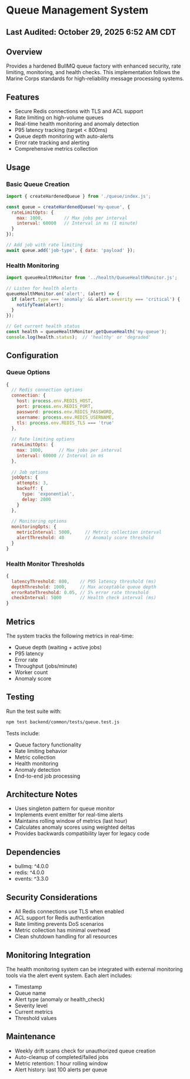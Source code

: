 # Queue Management System

## Last Audited: October 29, 2025 6:52 AM CDT

## Overview
Provides a hardened BullMQ queue factory with enhanced security, rate limiting, monitoring, and health checks. This implementation follows the Marine Corps standards for high-reliability message processing systems.

## Features
- Secure Redis connections with TLS and ACL support
- Rate limiting on high-volume queues
- Real-time health monitoring and anomaly detection
- P95 latency tracking (target < 800ms)
- Queue depth monitoring with auto-alerts
- Error rate tracking and alerting
- Comprehensive metrics collection

## Usage

### Basic Queue Creation
```javascript
import { createHardenedQueue } from './queue/index.js';

const queue = createHardenedQueue('my-queue', {
  rateLimitOpts: {
    max: 1000,        // Max jobs per interval
    interval: 60000   // Interval in ms (1 minute)
  }
});

// Add job with rate limiting
await queue.add('job-type', { data: 'payload' });
```

### Health Monitoring
```javascript
import queueHealthMonitor from '../health/QueueHealthMonitor.js';

// Listen for health alerts
queueHealthMonitor.on('alert', (alert) => {
  if (alert.type === 'anomaly' && alert.severity === 'critical') {
    notifyTeam(alert);
  }
});

// Get current health status
const health = queueHealthMonitor.getQueueHealth('my-queue');
console.log(health.status);  // 'healthy' or 'degraded'
```

## Configuration

### Queue Options
```javascript
{
  // Redis connection options
  connection: {
    host: process.env.REDIS_HOST,
    port: process.env.REDIS_PORT,
    password: process.env.REDIS_PASSWORD,
    username: process.env.REDIS_USERNAME,
    tls: process.env.REDIS_TLS === 'true'
  },
  
  // Rate limiting options
  rateLimitOpts: {
    max: 1000,      // Max jobs per interval
    interval: 60000 // Interval in ms
  },
  
  // Job options
  jobOpts: {
    attempts: 3,
    backoff: {
      type: 'exponential',
      delay: 2000
    }
  },
  
  // Monitoring options
  monitoringOpts: {
    metricInterval: 5000,     // Metric collection interval
    alertThreshold: 40        // Anomaly score threshold
  }
}
```

### Health Monitor Thresholds
```javascript
{
  latencyThreshold: 800,    // P95 latency threshold (ms)
  depthThreshold: 1000,     // Max acceptable queue depth
  errorRateThreshold: 0.05, // 5% error rate threshold
  checkInterval: 5000       // Health check interval (ms)
}
```

## Metrics
The system tracks the following metrics in real-time:
- Queue depth (waiting + active jobs)
- P95 latency
- Error rate
- Throughput (jobs/minute)
- Worker count
- Anomaly score

## Testing
Run the test suite with:
```bash
npm test backend/common/tests/queue.test.js
```

Tests include:
- Queue factory functionality
- Rate limiting behavior
- Metric collection
- Health monitoring
- Anomaly detection
- End-to-end job processing

## Architecture Notes
- Uses singleton pattern for queue monitor
- Implements event emitter for real-time alerts
- Maintains rolling window of metrics (last hour)
- Calculates anomaly scores using weighted deltas
- Provides backwards compatibility layer for legacy code

## Dependencies
- bullmq: ^4.0.0
- redis: ^4.0.0
- events: ^3.3.0

## Security Considerations
- All Redis connections use TLS when enabled
- ACL support for Redis authentication
- Rate limiting prevents DoS scenarios
- Metric collection has minimal overhead
- Clean shutdown handling for all resources

## Monitoring Integration
The health monitoring system can be integrated with external monitoring tools via the alert event system. Each alert includes:
- Timestamp
- Queue name
- Alert type (anomaly or health_check)
- Severity level
- Current metrics
- Threshold values

## Maintenance
- Weekly drift scans check for unauthorized queue creation
- Auto-cleanup of completed/failed jobs
- Metric retention: 1 hour rolling window
- Alert history: last 100 alerts per queue
